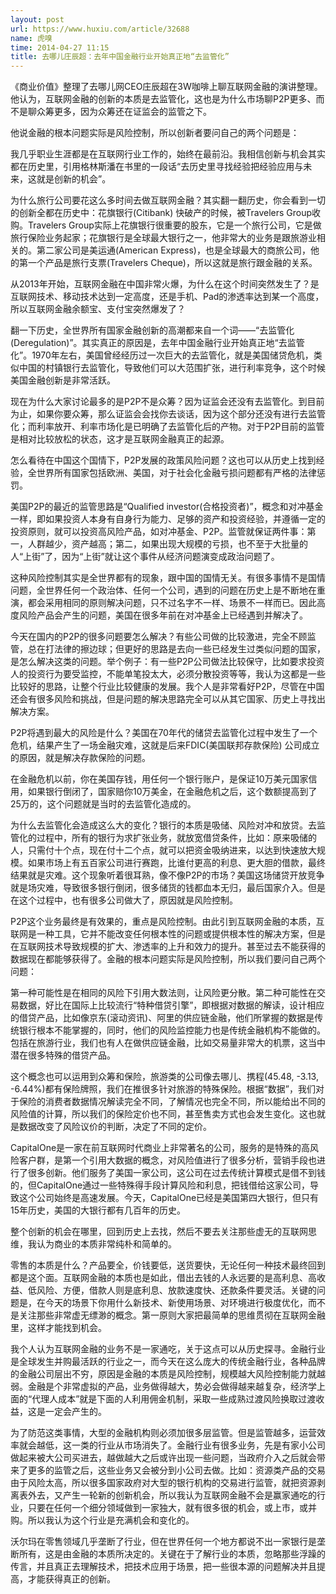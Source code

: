 ```yaml
---
layout: post
url: https://www.huxiu.com/article/32688
name: 虎嗅
time: 2014-04-27 11:15
title: 去哪儿庄辰超：去年中国金融行业开始真正地“去监管化”
---
```

《商业价值》整理了去哪儿网CEO庄辰超在3W咖啡上聊互联网金融的演讲整理。他认为，互联网金融的创新的本质是去监管化，这也是为什么市场聊P2P更多、而不是聊众筹更多，因为众筹还在证监会的监管之下。

他说金融的根本问题实际是风险控制，所以创新者要问自己的两个问题是：

我几乎职业生涯都是在互联网行业工作的，始终在最前沿。我相信创新与机会其实都在历史里，引用格林斯潘在书里的一段话“去历史里寻找经验把经验应用与未来，这就是创新的机会”。

为什么旅行公司要花这么多时间去做互联网金融？其实翻一翻历史，你会看到一切的创新全都在历史中：花旗银行(Citibank) 快破产的时候，被Travelers Group收购。Travelers Group实际上花旗银行很重要的股东，它是一个旅行公司，它是做旅行保险业务起家；花旗银行是全球最大银行之一，他非常大的业务是跟旅游业相关的。第二家公司是美运通(American Express)，也是全球最大的商旅公司，他的第一个产品是旅行支票(Travelers Cheque)，所以这就是旅行跟金融的关系。

从2013年开始，互联网金融在中国非常火爆，为什么在这个时间突然发生了？是互联网技术、移动技术达到一定高度，还是手机、Pad的渗透率达到某一个高度，所以互联网金融余额宝、支付宝突然爆发了？

翻一下历史，全世界所有国家金融创新的高潮都来自一个词——“去监管化(Deregulation)”。其实真正的原因是，去年中国金融行业开始真正地“去监管化”。1970年左右，美国曾经经历过一次巨大的去监管化，就是美国储贷危机，类似中国的村镇银行去监管化，导致他们可以大范围扩张，进行利率竞争，这个时候美国金融创新是非常活跃。

现在为什么大家讨论最多的是P2P不是众筹？因为证监会还没有去监管化。到目前为止，如果你要众筹，那么证监会会找你去谈话，因为这个部分还没有进行去监管化；而利率放开、利率市场化是已明确了去监管化后的产物。对于P2P目前的监管是相对比较放松的状态，这才是互联网金融真正的起源。

怎么看待在中国这个国情下，P2P发展的政策风险问题？这也可以从历史上找到经验，全世界所有国家包括欧洲、美国，对于社会化金融亏损问题都有严格的法律惩罚。

美国P2P的最近的监管思路是“Qualified investor(合格投资者)”，概念和对冲基金一样，即如果投资人本身有自身行为能力、足够的资产和投资经验，并遵循一定的投资原则，就可以投资高风险产品，如对冲基金、P2P。监管就保证两件事：第一，人群越少，资产越高；第二，如果出现大规模的亏损，也不至于大批量的人“上街”了，因为“上街”就让这个事件从经济问题演变成政治问题了。

这种风险控制其实是全世界都有的现象，跟中国的国情无关。有很多事情不是国情问题，全世界任何一个政治体、任何一个公司，遇到的问题在历史上是不断地在重演，都会采用相同的原则解决问题，只不过名字不一样、场景不一样而已。因此高度风险产品会产生的问题，美国在很多年前在对冲基金上已经遇到并解决了。

今天在国内的P2P的很多问题要怎么解决？有些公司做的比较激进，完全不顾监管，总在打法律的擦边球；但更好的思路是去向一些已经发生过类似问题的国家，是怎么解决这类的问题。举个例子：有一些P2P公司做法比较保守，比如要求投资人的投资行为要受监控，不能单笔投太大，必须分散投资等等，我认为这都是一些比较好的思路，让整个行业比较健康的发展。我个人是非常看好P2P，尽管在中国还会有很多风险和挑战，但是问题的解决思路完全可以从其它国家、历史上寻找出解决方案。

P2P将遇到最大的风险是什么？美国在70年代的储贷去监管化过程中发生了一个危机，结果产生了一场金融灾难，这就是后来FDIC(美国联邦存款保险) 公司成立的原因，就是解决存款保险的问题。

在金融危机以前，你在美国存钱，用任何一个银行账户，是保证10万美元国家信用，如果银行倒闭了，国家赔你10万美金，在金融危机之后，这个数额提高到了25万的，这个问题就是当时的去监管化造成的。

为什么去监管化会造成这么大的变化？银行的本质是吸储、风险对冲和放贷。去监管化的过程中，所有的银行为求扩张业务，就放宽借贷条件，比如：原来吸储的人，只需付十个点，现在付十二个点，就可以把资金吸纳进来，以达到快速放大规模。如果市场上有五百家公司进行赛跑，比谁付更高的利息、更大胆的借款，最终结果就是灾难。这个现象听着很耳熟，像不像P2P的市场？美国这场储贷开放竞争就是场灾难，导致很多银行倒闭，很多储货的钱都血本无归，最后国家介入。但是在这个过程中，也有很多公司做大了，原因就是风险控制。

P2P这个业务最终是有效果的，重点是风险控制。由此引到互联网金融的本质，互联网是一种工具，它并不能改变任何根本性的问题或提供根本性的解决方案，但是在互联网技术导致规模的扩大、渗透率的上升和效力的提升。甚至过去不能获得的数据现在都能够获得了。金融的根本问题实际是风险控制，所以我们要问自己两个问题：

第一种可能性是在相同的风险下引用大数法则，让风险更分散。第二种可能性在交易数据，好比在国际上比较流行“特种借贷引擎”，即根据对数据的解读，设计相应的借贷产品，比如像京东(滚动资讯)、阿里的供应链金融，他们所掌握的数据是传统银行根本不能掌握的，同时，他们的风险监控能力也是传统金融机构不能做的。包括在旅游行业，我们也有人在做供应链金融，比如交易量非常大的机票，这当中潜在很多特殊的借贷产品。

这个概念也可以运用到众筹和保险，旅游类的公司像去哪儿、携程(45.48, -3.13, -6.44%)都有保险牌照，我们在推很多针对旅游的特殊保险。根据“数据”，我们对于保险的消费者数据情况解读完全不同，了解情况也完全不同，所以能给出不同的风险值的计算，所以我们的保险定价也不同，甚至售卖方式也会发生变化。这也就是数据改变了风险议价的判断，决定了不同的定价。

CapitalOne是一家在前互联网时代商业上非常著名的公司，服务的是特殊的高风险客户群，是第一个引用大数据的概念，对风险值进行了很多分析，营销手段也进行了很多创新。他们服务了美国一家公司，这公司在过去传统计算模式是借不到钱的，但CapitalOne通过一些特殊得手段计算风险和利息，把钱借给这家公司，导致这个公司始终是高速发展。今天，CapitalOne已经是美国第四大银行，但只有15年历史，美国的大银行都有几百年的历史。

整个创新的机会在哪里，回到历史上去找，然后不要去关注那些虚无的互联网思维，我认为商业的本质非常纯朴和简单的。

零售的本质是什么？产品要全，价钱要低，送货要快，无论任何一种技术最终回到都是这个面。互联网金融的本质也是如此，借出去钱的人永远要的是高利息、高收益、低风险、方便，借款人则是底利息、放款速度快、还款条件要灵活。关键的问题是，在今天的场景下你用什么新技术、新使用场景、对环境进行极度优化，而不是关注那些非常虚无缥渺的概念。第一原则大家把最简单的思维贯彻在互联网金融里，这样才能找到机会。

我个人认为互联网金融的业务不是一家通吃，关于这点可以从历史探寻。金融行业是全球发生并购最活跃的行业之一，而今天在这么庞大的传统金融行业，各种品牌的金融公司层出不穷，原因是金融的本质是风险控制，规模越大风险控制能力就越弱。金融是个非常虚拟的产品，业务做得越大，势必会做得越来越复杂，经济学上面的“代理人成本”就是下面的人利用佣金机制，采取一些成熟过渡风险换取过渡收益，这是一定会产生的。

为了防范这类事情，大型的金融机构则必须加很多层监管。但是监管越多，运营效率就会越低，这一类的行业从市场消失了。金融行业有很多业务，先是有家小公司做起来被大公司买进去，越做越大之后或许出现一些问题，当政府介入之后就会带来了更多的监管之后，这些业务又会被分到小公司去做。比如：资源类产品的交易由于风险太高，所以很多国家政府对大型的银行机构的交易进行监管，就把资源剥离表外去，又产生一轮新的创新机会，所以我认为互联网金融不会是赢家通吃的行业，只要在任何一个细分领域做到一家独大，就有很多很的机会，或上市，或并购。所以我认为这个行业是充满机会和变化的。

沃尔玛在零售领域几乎垄断了行业，但在世界任何一个地方都说不出一家银行是垄断所有，这是由金融的本质所决定的。关键在于了解行业的本质，忽略那些浮躁的传言，并且真正去理解技术，把技术应用于场景，把一些很本源的问题解决并且提高，才能获得真正的创新。

